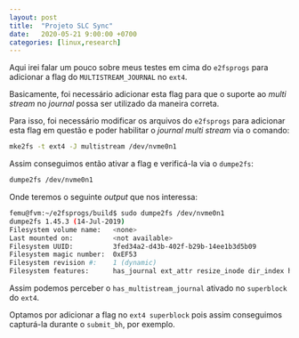 ```yaml
---
layout: post
title:  "Projeto SLC Sync"
date:   2020-05-21 9:00:00 +0700
categories: [linux,research]
---
```


Aqui irei falar um pouco sobre meus testes em cima do `e2fsprogs` para adicionar
a flag do `MULTISTREAM_JOURNAL` no `ext4`.

Basicamente, foi necessário adicionar esta flag para que o suporte ao _multi stream_
no _journal_ possa ser utilizado da maneira correta.

Para isso, foi necessário modificar os arquivos do `e2fsprogs` para adicionar esta
flag em questão e poder habilitar o _journal multi stream_ via o comando:

```bash
mke2fs -t ext4 -J multistream /dev/nvme0n1
```

Assim conseguimos então ativar a flag e verificá-la via o `dumpe2fs`:

```bash
dumpe2fs /dev/nvme0n1
```

Onde teremos o seguinte _output_ que nos interessa:

```bash
femu@fvm:~/e2fsprogs/build$ sudo dumpe2fs /dev/nvme0n1
dumpe2fs 1.45.3 (14-Jul-2019)
Filesystem volume name:   <none>
Last mounted on:          <not available>
Filesystem UUID:          3fed34a2-d43b-402f-b29b-14ee1b3d5b09
Filesystem magic number:  0xEF53
Filesystem revision #:    1 (dynamic)
Filesystem features:      has_journal ext_attr resize_inode dir_index has_multistream_journal filetype extent flex_bg sparse_super large_file huge_file uninit_bg dir_nlink extra_isize
```

Assim podemos perceber o `has_multistream_journal` ativado no `superblock` do `ext4`.

Optamos por adicionar a flag no `ext4 superblock` pois assim conseguimos capturá-la
durante o `submit_bh`, por exemplo.
